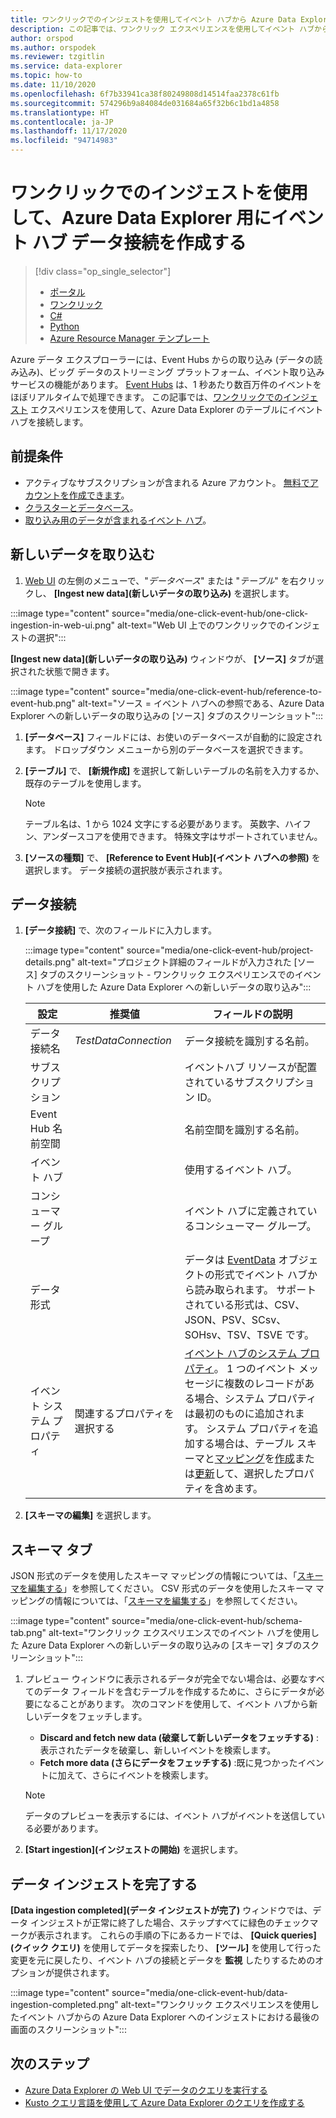 ```yaml
---
title: ワンクリックでのインジェストを使用してイベント ハブから Azure Data Explorer にデータを取り込みます。
description: この記事では、ワンクリック エクスペリエンスを使用してイベント ハブから Azure Data Explorer にデータを取り込む (読み込む) 方法について学習します。
author: orspod
ms.author: orspodek
ms.reviewer: tzgitlin
ms.service: data-explorer
ms.topic: how-to
ms.date: 11/10/2020
ms.openlocfilehash: 6f7b33941ca38f80249808d14514faa2378c61fb
ms.sourcegitcommit: 574296b9a84084de031684a65f32b6c1bd1a4858
ms.translationtype: HT
ms.contentlocale: ja-JP
ms.lasthandoff: 11/17/2020
ms.locfileid: "94714983"
---
```

# <a name="use-one-click-ingestion-to-create-an-event-hub-data-connection-for-azure-data-explorer"></a>ワンクリックでのインジェストを使用して、Azure Data Explorer 用にイベント ハブ データ接続を作成する

> [!div class="op_single_selector"]
> * [ポータル](ingest-data-event-hub.md)
> * [ワンクリック](one-click-event-hub.md)
> * [C#](data-connection-event-hub-csharp.md)
> * [Python](data-connection-event-hub-python.md)
> * [Azure Resource Manager テンプレート](data-connection-event-hub-resource-manager.md)

Azure データ エクスプローラーには、Event Hubs からの取り込み (データの読み込み)、ビッグ データのストリーミング プラットフォーム、イベント取り込みサービスの機能があります。 [Event Hubs](/azure/event-hubs/event-hubs-about) は、1 秒あたり数百万件のイベントをほぼリアルタイムで処理できます。 この記事では、[ワンクリックでのインジェスト](ingest-data-one-click.md) エクスペリエンスを使用して、Azure Data Explorer のテーブルにイベント ハブを接続します。

## <a name="prerequisites"></a>前提条件

* アクティブなサブスクリプションが含まれる Azure アカウント。 [無料でアカウントを作成できます](https://azure.microsoft.com/free/?ref=microsoft.com&utm_source=microsoft.com&utm_medium=docs&utm_campaign=visualstudio)。
* [クラスターとデータベース](create-cluster-database-portal.md)。
* [取り込み用のデータが含まれるイベント ハブ](ingest-data-event-hub.md#create-an-event-hub)。

## <a name="ingest-new-data"></a>新しいデータを取り込む

1. [Web UI](https://dataexplorer.azure.com/) の左側のメニューで、"*データベース*" または "*テーブル*" を右クリックし、 **[Ingest new data]\(新しいデータの取り込み\)** を選択します。 

:::image type="content" source="media/one-click-event-hub/one-click-ingestion-in-web-ui.png" alt-text="Web UI 上でのワンクリックでのインジェストの選択":::

**[Ingest new data]\(新しいデータの取り込み\)** ウィンドウが、 **[ソース]** タブが選択された状態で開きます。

:::image type="content" source="media/one-click-event-hub/reference-to-event-hub.png" alt-text="ソース = イベント ハブへの参照である、Azure Data Explorer への新しいデータの取り込みの [ソース] タブのスクリーンショット":::

1. **[データベース]** フィールドには、お使いのデータベースが自動的に設定されます。 ドロップダウン メニューから別のデータベースを選択できます。

1. **[テーブル]** で、 **[新規作成]** を選択して新しいテーブルの名前を入力するか、既存のテーブルを使用します。 

    > [!NOTE]
    > テーブル名は、1 から 1024 文字にする必要があります。 英数字、ハイフン、アンダースコアを使用できます。 特殊文字はサポートされていません。

1. **[ソースの種類]** で、 **[Reference to Event Hub]\(イベント ハブへの参照\)** を選択します。 データ接続の選択肢が表示されます。

## <a name="data-connection"></a>データ接続

1. **[データ接続]** で、次のフィールドに入力します。

    :::image type="content" source="media/one-click-event-hub/project-details.png" alt-text="プロジェクト詳細のフィールドが入力された [ソース] タブのスクリーンショット - ワンクリック エクスペリエンスでのイベント ハブを使用した Azure Data Explorer への新しいデータの取り込み":::

    |**設定** | **推奨値** | **フィールドの説明**
    |---|---|---|
    | データ接続名 | *TestDataConnection*  | データ接続を識別する名前。
    | サブスクリプション |      | イベントハブ リソースが配置されているサブスクリプション ID。  |
    | Event Hub 名前空間 |  | 名前空間を識別する名前。 |
    | イベント ハブ |  | 使用するイベント ハブ。 |
    | コンシューマー グループ |  | イベント ハブに定義されているコンシューマー グループ。 |
    | データ形式 | | データは [EventData](/dotnet/api/microsoft.servicebus.messaging.eventdata?view=azure-dotnet) オブジェクトの形式でイベント ハブから読み取られます。 サポートされている形式は、CSV、JSON、PSV、SCsv、SOHsv、TSV、TSVE です。 |
    | イベント システム プロパティ | 関連するプロパティを選択する | [イベント ハブのシステム プロパティ](/azure/service-bus-messaging/service-bus-amqp-protocol-guide#message-annotations)。 1 つのイベント メッセージに複数のレコードがある場合、システム プロパティは最初のものに追加されます。 システム プロパティを追加する場合は、テーブル スキーマと[マッピング](kusto/management/mappings.md)を[作成](kusto/management/create-table-command.md)または[更新](kusto/management/alter-table-command.md)して、選択したプロパティを含めます。 |

1. **[スキーマの編集]** を選択します。

## <a name="schema-tab"></a>スキーマ タブ

JSON 形式のデータを使用したスキーマ マッピングの情報については、「[スキーマを編集する](one-click-ingestion-existing-table.md#edit-the-schema)」を参照してください。
CSV 形式のデータを使用したスキーマ マッピングの情報については、「[スキーマを編集する](one-click-ingestion-new-table.md#edit-the-schema)」を参照してください。

:::image type="content" source="media/one-click-event-hub/schema-tab.png" alt-text="ワンクリック エクスペリエンスでのイベント ハブを使用した Azure Data Explorer への新しいデータの取り込みの [スキーマ] タブのスクリーンショット":::

1. プレビュー ウィンドウに表示されるデータが完全でない場合は、必要なすべてのデータ フィールドを含むテーブルを作成するために、さらにデータが必要になることがあります。 次のコマンドを使用して、イベント ハブから新しいデータをフェッチします。
    * **Discard and fetch new data (破棄して新しいデータをフェッチする)** : 表示されたデータを破棄し、新しいイベントを検索します。
    * **Fetch more data (さらにデータをフェッチする)** :既に見つかったイベントに加えて、さらにイベントを検索します。 
    
    > [!NOTE]
    > データのプレビューを表示するには、イベント ハブがイベントを送信している必要があります。
        
1. **[Start ingestion]\(インジェストの開始\)** を選択します。

## <a name="complete-data-ingestion"></a>データ インジェストを完了する

**[Data ingestion completed]\(データ インジェストが完了\)** ウィンドウでは、データ インジェストが正常に終了した場合、ステップすべてに緑色のチェックマークが表示されます。 これらの手順の下にあるカードでは、 **[Quick queries]\(クイック クエリ\)** を使用してデータを探索したり、 **[ツール]** を使用して行った変更を元に戻したり、イベント ハブの接続とデータを **監視** したりするためのオプションが提供されます。

:::image type="content" source="media/one-click-event-hub/data-ingestion-completed.png" alt-text="ワンクリック エクスペリエンスを使用したイベント ハブからの Azure Data Explorer へのインジェストにおける最後の画面のスクリーンショット":::

## <a name="next-steps"></a>次のステップ

* [Azure Data Explorer の Web UI でデータのクエリを実行する](web-query-data.md)
* [Kusto クエリ言語を使用して Azure Data Explorer のクエリを作成する](write-queries.md)
